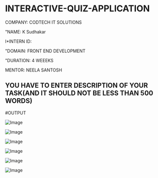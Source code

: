 # INTERACTIVE-QUIZ-APPLICATION

COMPANY: CODTECH IT SOLUTIONS

"NAME: K Sudhakar

I*INTERN ID:

"DOMAIN: FRONT END DEVELOPMENT

"DURATION: 4 WEEEKS

MENTOR: NEELA SANTOSH

## YOU HAVE TO ENTER DESCRIPTION OF YOUR TASK(AND IT SHOULD NOT BE LESS THAN 500 WORDS)

#OUTPUT

![Image](https://github.com/user-attachments/assets/ef3ad7cf-6b87-4f30-9f39-7a69a378a4b7)

![Image](https://github.com/user-attachments/assets/effb7ebb-c325-443b-aba6-dc07f1ebcffb)

![Image](https://github.com/user-attachments/assets/32451010-92d0-4d65-b875-66475b98d5cc)

![Image](https://github.com/user-attachments/assets/21476f39-ec76-40c3-9440-12c58fa9cfc4)

![Image](https://github.com/user-attachments/assets/82eead92-ad5f-4670-95be-276fecc3d06d)

![Image](https://github.com/user-attachments/assets/681cf00f-b928-4784-84b5-a1404ac7c666)

